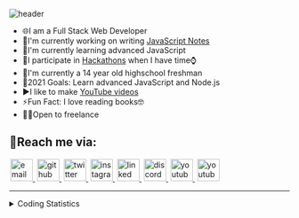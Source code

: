 ![header](https://capsule-render.vercel.app/api?type=waving&color=gradient&height=400&section=header&text=Hey%20there👋!%20I%20am%20Hargun%20😎&fontSize=57&reversal=true&desc=I%20am%20a%20passionate%20programmer%20and%20a%20student&animation=fadeIn&descSize=26&descAlignY=62&section=header)

<!-- ## I'm a passionate programmer and a student -->
- 🌐I am a Full Stack Web Developer
- 📝I'm currently working on writing [JavaScript Notes](https://github.com/hamiecod/JavaScript-Notes)
- 🌱I'm currently learning advanced JavaScript
- 🤝I participate in [Hackathons](https://devpost.to/hamiecod) when I have time⌚
- 🏫I'm currently a 14 year old highschool freshman
- 🥅2021 Goals: Learn advanced JavaScript and Node.js
- ▶I like to make [YouTube videos](https://www.youtube.com/channel/UCzWNO-tOdLdPECcy1OUU91Q)
- ⚡Fun Fact: I love reading books🤓
- 👨‍💻Open to freelance

## 📧Reach me via:
<a style="margin:0px 2px;" href="mailto:hargunbeersingh@gmail.com">
    <img width="40px" height="40px" src="https://upload.wikimedia.org/wikipedia/commons/thumb/e/ec/Circle-icons-mail.svg/1200px-Circle-icons-mail.svg.png" alt="email">
</a>

<a style="margin:0px 2px;" href="https://github.com/hamiecod">
    <img width="40px" height="40px" src="https://cdn.iconscout.com/icon/free/png-512/github-154-675675.png" alt="github">
</a>

<a style="margin:0px 2px;" href="https://twitter.com/hargunbeer">
    <img width="40px" height="40px" src="https://www.iconpacks.net/icons/2/free-twitter-logo-icon-2429-thumb.png" alt="twitter">
</a>

<a style="margin:0px 2px;" href="https://instagram.com/simplesttech">
    <img width="40px" height="40px" src="https://upload.wikimedia.org/wikipedia/commons/thumb/a/a5/Instagram_icon.png/1024px-Instagram_icon.png" alt="instagram">
</a>

<a style="margin:0px 2px;" href="https://www.linkedin.com/in/hargunbeer-singh-8735bb20a/">
    <img width="40px" height="40px" src="https://image.flaticon.com/icons/png/512/174/174857.png" alt="linked in">
</a>

<a style="margin:0px 2px;" href="https://discordapp.com/users/814723506909741097/">
    <img width="40px" height="40px" src="https://www.freepnglogos.com/uploads/discord-logo-png/discord-logo-logodownload-download-logotipos-1.png" alt="discord">
</a>

<a style="margin:0px 2px;" href="https://www.youtube.com/channel/UCzWNO-tOdLdPECcy1OUU91Q">
    <img width="40px" height="40px" src="https://www.freeiconspng.com/uploads/hd-youtube-logo-png-transparent-background-20.png" alt="youtube">
</a>

<a style="margin:0px 2px;" href="https://reddit.com/user/hamiecod">
    <img width="40px" height="40px" src="https://logodownload.org/wp-content/uploads/2018/02/reddit-logo-16.png" alt="youtube">
</a>
<hr>

<details>
    <summary>Coding Statistics</summary>
    [![Hargun's GitHub stats](https://github-readme-stats.vercel.app/api?username=hamiecod&theme=gradient&show_icons=true&count_private=true]
    [![Top Langs](https://github-readme-stats.vercel.app/api/top-langs/?username=hamiecod)]
    [![Pie Chart Stats]((https://wakatime.com/share/@hamiecod/a84d501c-948a-4bf7-a110-a062de023364.svg))]
    [![Wakatime stats](https://github-readme-stats.vercel.app/api/wakatime?username=hamiecod&layout=compact)]
</details>